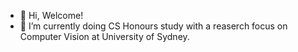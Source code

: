 - 👋 Hi, Welcome!
- 🌱 I’m currently doing CS Honours study with a reaserch focus on Computer Vision at University of Sydney.

<!---
zyinghua/zyinghua is a ✨ special ✨ repository because its `README.md` (this file) appears on your GitHub profile.
You can click the Preview link to take a look at your changes.
--->
